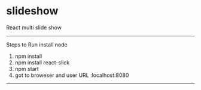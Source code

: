 # slideshow
React multi slide show
*********************************************

Steps to Run
install node

1) npm install
2) npm install react-slick
3) npm start
4) got to broweser and user URL :localhost:8080 



***********************************************
